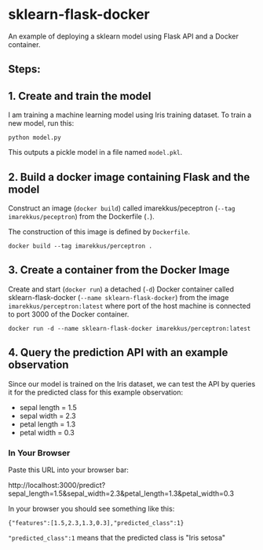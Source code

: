 # sklearn-flask-docker
An example of deploying a sklearn model using Flask API and a Docker container.

## Steps:

## 1. Create and train the model

I am training a machine learning model using Iris training dataset. To train a new model, run this:

`python model.py`

This outputs a pickle model in a file named `model.pkl`.

## 2. Build a docker image containing Flask and the model

Construct an image (`docker build`) called imarekkus/peceptron (`--tag imarekkus/peceptron`) from the Dockerfile (`.`).

The construction of this image is defined by `Dockerfile`.

`docker build --tag imarekkus/perceptron .`

## 3. Create a container from the Docker Image

Create and start (`docker run`) a detached (`-d`) Docker container called sklearn-flask-docker (`--name sklearn-flask-docker`) from the image `imarekkus/perceptron:latest` where port of the host machine is connected to port 3000 of the Docker container.

`docker run -d --name sklearn-flask-docker imarekkus/perceptron:latest`

## 4. Query the prediction API with an example observation

Since our model is trained on the Iris dataset, we can test the API by queries it for the predicted class for this example observation:

- sepal length = 1.5
- sepal width = 2.3
- petal length = 1.3
- petal width = 0.3

### In Your Browser

Paste this URL into your browser bar:

http://localhost:3000/predict?sepal_length=1.5&sepal_width=2.3&petal_length=1.3&petal_width=0.3

In your browser you should see something like this:
```
{"features":[1.5,2.3,1.3,0.3],"predicted_class":1}
```

`"predicted_class":1` means that the predicted class is "Iris setosa"
